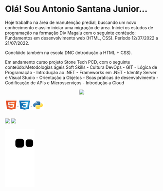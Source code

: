 # Olá! Sou Antonio Santana Junior...

Hoje trabalho na área de manutenção predial, buscando um novo conhecimento e assim iniciar uma migração de área.
Iniciei os estudos de programação na formação Div Magalu com o seguinte contéudo:
Fundamentos em desenvolvimento web (HTML, CSS).  Período 12/07/2022 a 21/07/2022.

Conclúido também na escola DNC (introdução a HTML + CSS).

Em andamento curso projeto Stone Tech PCD, com o seguinte conteúdo:Metodologias ágeis
Soft Skills - Cultura DevOps - GIT - Lógica de Programação - Introdução ao .NET - Frameworks em .NET - Identity Server e Visual Studio - Orientação a Objetos - Boas práticas de desenvolvimento - Codificação de APIs e Microsserviços - Introdução a Cloud

<div align="center">
  <a href="https://github.com/asantana2409">
  <img height="180em" src="https://github-readme-stats.vercel.app/api?username=asantana2409&show_icons=true&theme=dark&include_all_commits=true&count_private=true"/>
 
</div>

<div style="display: inline_block"><br>
  
  <img align="center" alt="Rafa-HTML" height="30" width="40" src="https://raw.githubusercontent.com/devicons/devicon/master/icons/html5/html5-original.svg">
  <img align="center" alt="Rafa-CSS" height="30" width="40" src="https://raw.githubusercontent.com/devicons/devicon/master/icons/css3/css3-original.svg">
  <img align="center" alt="Rafa-Python" height="30" width="40" src="https://raw.githubusercontent.com/devicons/devicon/master/icons/python/python-original.svg">
  
</div>
  
  ##
 
<div> 
 
  <a href = "mailto:antonio.santana01@gmail.com"><img src="https://img.shields.io/badge/-Gmail-%23333?style=for-the-badge&logo=gmail&logoColor=white" target="_blank"></a>
  <a href="https://www.linkedin.com/in/antonio-santana-junior/" target="_blank"><img src="https://img.shields.io/badge/-LinkedIn-%230077B5?style=for-the-badge&logo=linkedin&logoColor=white" target="_blank"></a> 
 
  ![Snake animation](https://github.com/rafaballerini/rafaballerini/blob/output/github-contribution-grid-snake.svg)
 
</div>



